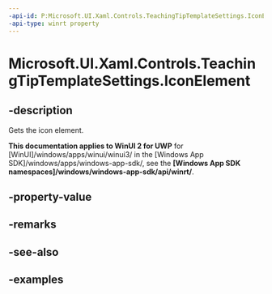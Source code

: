 ```yaml
---
-api-id: P:Microsoft.UI.Xaml.Controls.TeachingTipTemplateSettings.IconElement
-api-type: winrt property
---
```


# Microsoft.UI.Xaml.Controls.TeachingTipTemplateSettings.IconElement

<!--
public Windows.UI.Xaml.Controls.IconElement IconElement { get; set; }
-->

## -description

Gets the icon element.

**This documentation applies to WinUI 2 for UWP** for [WinUI]/windows/apps/winui/winui3/ in the [Windows App SDK]/windows/apps/windows-app-sdk/, see the **[Windows App SDK namespaces]/windows/windows-app-sdk/api/winrt/**.

## -property-value

## -remarks

## -see-also

## -examples

